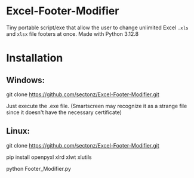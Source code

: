 # Excel-Footer-Modifier

Tiny portable script/exe that allow the user to change unlimited Excel `.xls` and `xlsx` file footers at once.
Made with Python 3.12.8 

# Installation

## Windows:
git clone https://github.com/sectonz/Excel-Footer-Modifier.git

Just execute the .exe file. (Smartscreen may recognize it as a strange file since it doesn't have the necessary certificate)

## Linux:
git clone https://github.com/sectonz/Excel-Footer-Modifier.git

pip install openpyxl xlrd xlwt xlutils

python Footer_Modifier.py
